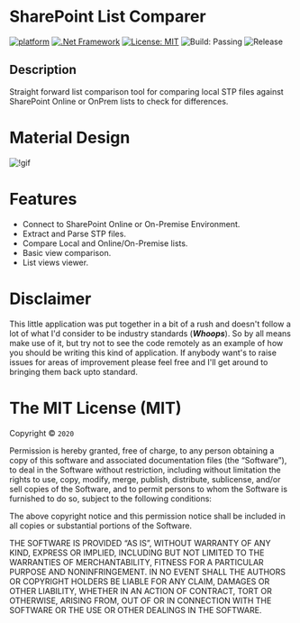 # SharePoint List Comparer 
[![platform](https://img.shields.io/badge/platform-Windows.WPF-brightgreen.svg)](https://docs.microsoft.com/en-us/dotnet/framework/wpf/)
[![.Net Framework](https://img.shields.io/badge/Framework-4.7.2-orange.svg?style=flat)](https://dotnet.microsoft.com/download/dotnet-framework/net472)
[![License: MIT](https://img.shields.io/badge/License-MIT-blue.svg)](https://opensource.org/licenses/MIT)
![Build: Passing](https://img.shields.io/badge/Build-Passing-green.svg)
![Release](https://img.shields.io/github/v/release/DigitalSa1nt/SharePointListComparer)

## Description
Straight forward list comparison tool for comparing local STP files against SharePoint Online or OnPrem lists to check for differences.

# Material Design

![!gif](https://github.com/DigitalSa1nt/SharePointListComparer/blob/master/images/sample.gif)

# Features

- Connect to SharePoint Online or On-Premise Environment.
- Extract and Parse STP files.
- Compare Local and Online/On-Premise lists.
- Basic view comparison.
- List views viewer.

# Disclaimer

This little application was put together in a bit of a rush and doesn't follow a lot of what I'd consider to be industry standards (**_Whoops_**). So by all means make use of it, but try not to see the code remotely as an example of how you should be writing this kind of application. If anybody want's to raise issues for areas of improvement please feel free and I'll get around to bringing them back upto standard.

The MIT License (MIT)
=====================

Copyright © `2020`

Permission is hereby granted, free of charge, to any person
obtaining a copy of this software and associated documentation
files (the “Software”), to deal in the Software without
restriction, including without limitation the rights to use,
copy, modify, merge, publish, distribute, sublicense, and/or sell
copies of the Software, and to permit persons to whom the
Software is furnished to do so, subject to the following
conditions:

The above copyright notice and this permission notice shall be
included in all copies or substantial portions of the Software.

THE SOFTWARE IS PROVIDED “AS IS”, WITHOUT WARRANTY OF ANY KIND,
EXPRESS OR IMPLIED, INCLUDING BUT NOT LIMITED TO THE WARRANTIES
OF MERCHANTABILITY, FITNESS FOR A PARTICULAR PURPOSE AND
NONINFRINGEMENT. IN NO EVENT SHALL THE AUTHORS OR COPYRIGHT
HOLDERS BE LIABLE FOR ANY CLAIM, DAMAGES OR OTHER LIABILITY,
WHETHER IN AN ACTION OF CONTRACT, TORT OR OTHERWISE, ARISING
FROM, OUT OF OR IN CONNECTION WITH THE SOFTWARE OR THE USE OR
OTHER DEALINGS IN THE SOFTWARE.
